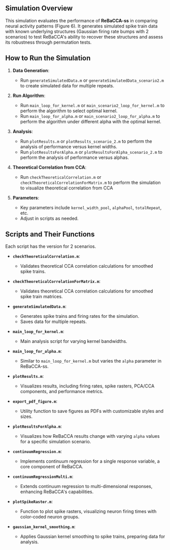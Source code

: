 ## Simulation Overview

This simulation evaluates the performance of **ReBaCCA-ss** in comparing neural activity patterns (Figure 6). It generates simulated spike train data with known underlying structures (Gaussian firing rate bumps with 2 scenarios) to test ReBaCCA's ability to recover these structures and assess its robustness through permutation tests.

## How to Run the Simulation
1. **Data Generation**:
   - Run `generateSimulatedData.m` or `generateSimulatedData_scenario2.m` to create simulated data for multiple repeats.

2. **Run Algorithm**:
   - Run `main_loop_for_kernel.m` or `main_scenario2_loop_for_kernel.m` to perform the algorithm to select optimal kernel.
   - Run `main_loop_for_alpha.m` or `main_scenario2_loop_for_alpha.m` to perform the algorithm under different alpha with the optimal kernel.

3. **Analysis**:
   - Run `plotResults.m` or `plotResults_scenario_2.m` to perform the analysis of performance versus kernel widths.
   - Run `plotResultsForAlpha.m` or `plotResultsForAlpha_scenario_2.m` to perform the analysis of performance versus alphas.

3. **Theoretical Correlation from CCA**:
   - Run `checkTheoreticalCorrelation.m` or `checkTheoreticalCorrelationForMatrix.m` to perform the simulation to visualize theoretical correlation from CCA

5. **Parameters**:
   - Key parameters include `kernel_width_pool`, `alphaPool`, `totalRepeat`, etc.
   - Adjust in scripts as needed.

## Scripts and Their Functions

Each script has the version for 2 scenarios.

- **`checkTheoreticalCorrelation.m`**:
  - Validates theoretical CCA correlation calculations for smoothed spike trains.
  
- **`checkTheoreticalCorrelationForMatrix.m`**:
  - Validates theoretical CCA correlation calculations for smoothed spike train matrices.

- **`generateSimulatedData.m`**:
  - Generates spike trains and firing rates for the simulation.
  - Saves data for multiple repeats.

- **`main_loop_for_kernel.m`**:
  - Main analysis script for varying kernel bandwidths.

- **`main_loop_for_alpha.m`**:
  - Similar to `main_loop_for_kernel.m` but varies the `alpha` parameter in ReBaCCA-ss.

- **`plotResults.m`**:
  - Visualizes results, including firing rates, spike rasters, PCA/CCA components, and performance metrics.

- **`export_pdf_figure.m`**:
  - Utility function to save figures as PDFs with customizable styles and sizes.

- **`plotResultsForAlpha.m`**:
  - Visualizes how ReBaCCA results change with varying `alpha` values for a specific simulation scenario.
  
- **`continuumRegression.m`**:
  - Implements continuum regression for a single response variable, a core component of ReBaCCA.

- **`continuumRegressionMulti.m`**:
  - Extends continuum regression to multi-dimensional responses, enhancing ReBaCCA's capabilities.

- **`plotSpikeRaster.m`**:
  - Function to plot spike rasters, visualizing neuron firing times with color-coded neuron groups.

- **`gaussian_kernel_smoothing.m`**:
  - Applies Gaussian kernel smoothing to spike trains, preparing data for analysis.


